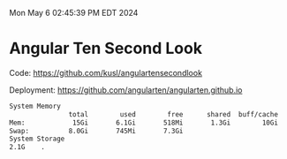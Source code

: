 Mon May  6 02:45:39 PM EDT 2024

# Angular Ten Second Look

Code: https://github.com/kusl/angulartensecondlook

Deployment: https://github.com/angularten/angularten.github.io

```bash
System Memory
               total        used        free      shared  buff/cache   available
Mem:            15Gi       6.1Gi       518Mi       1.3Gi        10Gi       9.2Gi
Swap:          8.0Gi       745Mi       7.3Gi
System Storage
2.1G	.
